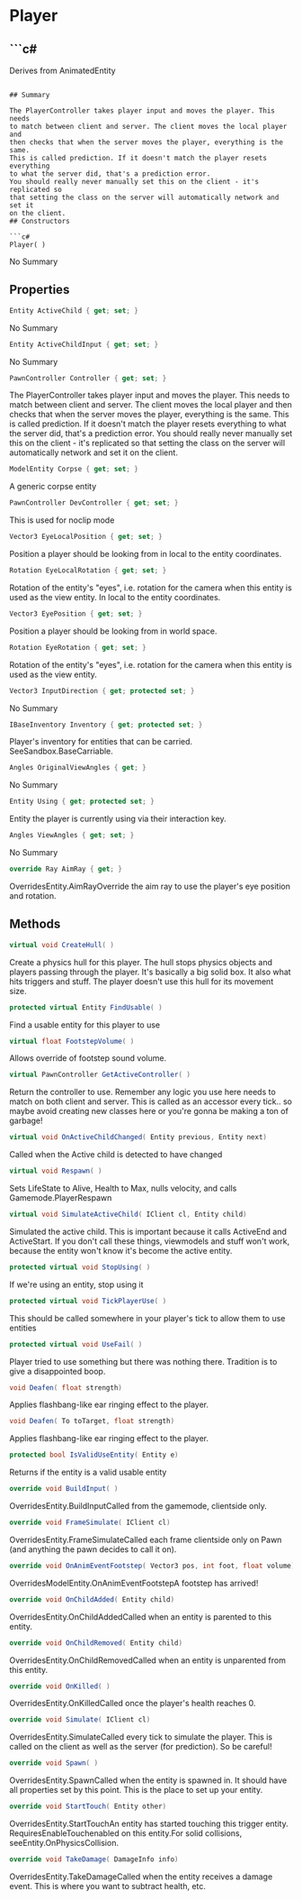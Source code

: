 # Player

## ```c#
Derives from AnimatedEntity
```

## Summary

The PlayerController takes player input and moves the player. This needs
to match between client and server. The client moves the local player and
then checks that when the server moves the player, everything is the same.
This is called prediction. If it doesn't match the player resets everything
to what the server did, that's a prediction error.
You should really never manually set this on the client - it's replicated so
that setting the class on the server will automatically network and set it
on the client.
## Constructors

```c#
Player( ) 
```
No Summary
## Properties

```c#
Entity ActiveChild { get; set; } 
```
No Summary
```c#
Entity ActiveChildInput { get; set; } 
```
No Summary
```c#
PawnController Controller { get; set; } 
```
The PlayerController takes player input and moves the player. This needs
to match between client and server. The client moves the local player and
then checks that when the server moves the player, everything is the same.
This is called prediction. If it doesn't match the player resets everything
to what the server did, that's a prediction error.
You should really never manually set this on the client - it's replicated so
that setting the class on the server will automatically network and set it
on the client.
```c#
ModelEntity Corpse { get; set; } 
```
A generic corpse entity
```c#
PawnController DevController { get; set; } 
```
This is used for noclip mode
```c#
Vector3 EyeLocalPosition { get; set; } 
```
Position a player should be looking from in local to the entity coordinates.
```c#
Rotation EyeLocalRotation { get; set; } 
```
Rotation of the entity's "eyes", i.e. rotation for the camera when this entity is used as the view entity. In local to the entity coordinates.
```c#
Vector3 EyePosition { get; set; } 
```
Position a player should be looking from in world space.
```c#
Rotation EyeRotation { get; set; } 
```
Rotation of the entity's "eyes", i.e. rotation for the camera when this entity is used as the view entity.
```c#
Vector3 InputDirection { get; protected set; } 
```
No Summary
```c#
IBaseInventory Inventory { get; protected set; } 
```
Player's inventory for entities that can be carried. SeeSandbox.BaseCarriable.
```c#
Angles OriginalViewAngles { get; } 
```
No Summary
```c#
Entity Using { get; protected set; } 
```
Entity the player is currently using via their interaction key.
```c#
Angles ViewAngles { get; set; } 
```
No Summary
```c#
override Ray AimRay { get; } 
```
OverridesEntity.AimRayOverride the aim ray to use the player's eye position and rotation.
## Methods

```c#
virtual void CreateHull( ) 
```
Create a physics hull for this player. The hull stops physics objects and players passing through
the player. It's basically a big solid box. It also what hits triggers and stuff.
The player doesn't use this hull for its movement size.
```c#
protected virtual Entity FindUsable( ) 
```
Find a usable entity for this player to use
```c#
virtual float FootstepVolume( ) 
```
Allows override of footstep sound volume.
```c#
virtual PawnController GetActiveController( ) 
```
Return the controller to use. Remember any logic you use here needs to match
on both client and server. This is called as an accessor every tick.. so maybe
avoid creating new classes here or you're gonna be making a ton of garbage!
```c#
virtual void OnActiveChildChanged( Entity previous, Entity next) 
```
Called when the Active child is detected to have changed
```c#
virtual void Respawn( ) 
```
Sets LifeState to Alive, Health to Max, nulls velocity, and calls Gamemode.PlayerRespawn
```c#
virtual void SimulateActiveChild( IClient cl, Entity child) 
```
Simulated the active child. This is important because it calls ActiveEnd and ActiveStart.
If you don't call these things, viewmodels and stuff won't work, because the entity won't
know it's become the active entity.
```c#
protected virtual void StopUsing( ) 
```
If we're using an entity, stop using it
```c#
protected virtual void TickPlayerUse( ) 
```
This should be called somewhere in your player's tick to allow them to use entities
```c#
protected virtual void UseFail( ) 
```
Player tried to use something but there was nothing there.
Tradition is to give a disappointed boop.
```c#
void Deafen( float strength) 
```
Applies flashbang-like ear ringing effect to the player.
```c#
void Deafen( To toTarget, float strength) 
```
Applies flashbang-like ear ringing effect to the player.
```c#
protected bool IsValidUseEntity( Entity e) 
```
Returns if the entity is a valid usable entity
```c#
override void BuildInput( ) 
```
OverridesEntity.BuildInputCalled from the gamemode, clientside only.
```c#
override void FrameSimulate( IClient cl) 
```
OverridesEntity.FrameSimulateCalled each frame clientside only on Pawn (and anything the pawn decides to call it on).
```c#
override void OnAnimEventFootstep( Vector3 pos, int foot, float volume) 
```
OverridesModelEntity.OnAnimEventFootstepA footstep has arrived!
```c#
override void OnChildAdded( Entity child) 
```
OverridesEntity.OnChildAddedCalled when an entity is parented to this entity.
```c#
override void OnChildRemoved( Entity child) 
```
OverridesEntity.OnChildRemovedCalled when an entity is unparented from this entity.
```c#
override void OnKilled( ) 
```
OverridesEntity.OnKilledCalled once the player's health reaches 0.
```c#
override void Simulate( IClient cl) 
```
OverridesEntity.SimulateCalled every tick to simulate the player. This is called on the
client as well as the server (for prediction). So be careful!
```c#
override void Spawn( ) 
```
OverridesEntity.SpawnCalled when the entity is spawned in. It should have all properties set by this point.
This is the place to set up your entity.
```c#
override void StartTouch( Entity other) 
```
OverridesEntity.StartTouchAn entity has started touching this trigger entity. RequiresEnableTouchenabled on this entity.For solid collisions, seeEntity.OnPhysicsCollision.
```c#
override void TakeDamage( DamageInfo info) 
```
OverridesEntity.TakeDamageCalled when the entity receives a damage event. This is where you want to subtract health, etc.
